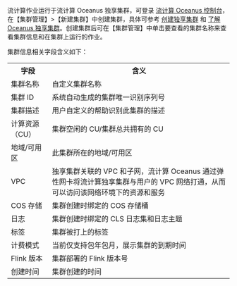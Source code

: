 流计算作业运行于流计算 Oceanus 独享集群，可登录 [流计算 Oceanus 控制台](https://console.cloud.tencent.com/oceanus)，在【集群管理】>【新建集群】中创建集群，具体可参考 [创建独享集群](https://cloud.tencent.com/document/product/849/48298) 和 [了解 Oceanus 独享集群](https://cloud.tencent.com/document/product/849/48297)。创建集群后可在【集群管理】中单击要查看的集群名称来查看集群信息和在集群上运行的作业。

集群信息相关字段含义如下：

<table>
<tr>
<th>字段</th>
<th>含义</th>
</tr>
<tr>
<td>集群名称</td>
<td>自定义集群名称</td>
</tr>
<tr>
<td>集群 ID</td>
<td>系统自动生成的集群唯一识别序列号</td>
</tr>
<tr>
<td>集群描述</td>
<td>用户自定义的帮助识别此集群的描述</td>
</tr>
<tr>
<td>计算资源（CU）</td>
<td>集群空闲的 CU/集群总共拥有的 CU    </td>
</tr>
<tr>
<td>地域/可用区</td>
<td>此集群所在的地域/可用区 </td>
</tr>
<tr>
<td>VPC</td>
<td>独享集群关联的 VPC 和子网，流计算 Oceanus 通过弹性网卡将流计算独享集群与用户的 VPC 网络打通，从而可以访问该网络环境下的资源和服务</td>
</tr>
<tr>
<td>COS 存储</td>
<td>集群创建时绑定的 COS 存储桶</td>
</tr>
<tr>
<td>日志</td>
<td>集群创建时绑定的 CLS 日志集和日志主题</td>
</tr>
<tr>
<td>标签</td>
<td>集群被打上的标签</td>
</tr>
</tr>
<tr>
<td>计费模式</td>
<td>当前仅支持包年包月，展示集群的到期时间</td>
</tr>
<tr>
<td>Flink 版本</td>
<td>集群部署的 Flink 版本号</td>
</tr>
<tr>
<td>创建时间</td>
<td>集群创建的时间</td>
</tr>
</table>



